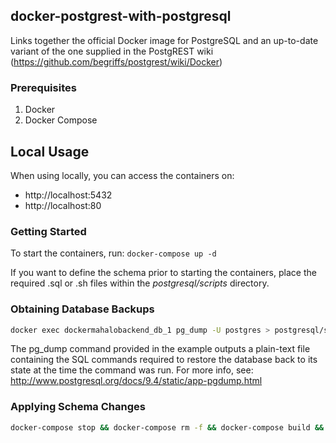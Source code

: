 docker-postgrest-with-postgresql
--------------------------------

Links together the official Docker image for PostgreSQL and an up-to-date variant of the one supplied in the PostgREST wiki (https://github.com/begriffs/postgrest/wiki/Docker)

### Prerequisites

1. Docker
2. Docker Compose

## Local Usage

When using locally, you can access the containers on:
- http://localhost:5432
- http://localhost:80

### Getting Started

To start the containers, run: ```docker-compose up -d```

If you want to define the schema prior to starting the containers, place the required .sql or .sh files within the _postgresql/scripts_ directory.

### Obtaining Database Backups

```bash
docker exec dockermahalobackend_db_1 pg_dump -U postgres > postgresql/scripts/create_schema.sql
```

The pg_dump command provided in the example outputs a plain-text file
containing the SQL commands required to restore the database back to
its state at the time the command was run. For more info, see:
http://www.postgresql.org/docs/9.4/static/app-pgdump.html

### Applying Schema Changes

```bash
docker-compose stop && docker-compose rm -f && docker-compose build && docker-compose up -d
```
